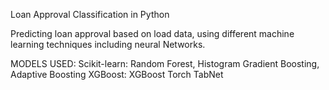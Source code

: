 Loan Approval Classification in Python

Predicting loan approval based on load data, using different machine learning techniques including neural Networks.

MODELS USED:
Scikit-learn: Random Forest, Histogram Gradient Boosting, Adaptive Boosting
XGBoost: XGBoost
Torch 
TabNet
